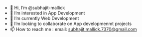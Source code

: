 - 👋 Hi, I’m @subhajit-mallick
- 👀 I’m interested in App Development
- 🌱 I’m currently Web Development
- 💞️ I’m looking to collaborate on App developmenmt projects
- 📫 How to reach me : email: subhajit.mallick.7370@gmail.com

<!---
subhajit-mallick/subhajit-mallick is a ✨ special ✨ repository because its `README.md` (this file) appears on your GitHub profile.
You can click the Preview link to take a look at your changes.
--->
